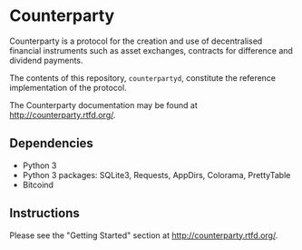 Counterparty
============

Counterparty is a protocol for the creation and use of decentralised financial instruments such as asset exchanges, contracts for difference and dividend payments.

The contents of this repository, `counterpartyd`, constitute the reference implementation of the protocol.

The Counterparty documentation may be found at <http://counterparty.rtfd.org/>.

## Dependencies
* Python 3
* Python 3 packages: SQLite3, Requests, AppDirs, Colorama, PrettyTable
* Bitcoind

## Instructions

Please see the "Getting Started" section at <http://counterparty.rtfd.org/>.
